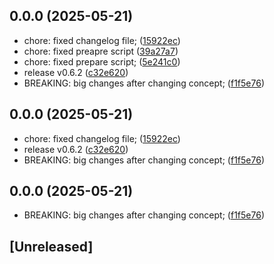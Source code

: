 ## 0.0.0 (2025-05-21)

* chore: fixed changelog file; ([15922ec](https://github.com/easylayer/core/commit/15922ec))
* chore: fixed preapre script ([39a27a7](https://github.com/easylayer/core/commit/39a27a7))
* chore: fixed prepare script; ([5e241c0](https://github.com/easylayer/core/commit/5e241c0))
* release v0.6.2 ([c32e620](https://github.com/easylayer/core/commit/c32e620))
* BREAKING: big changes after changing concept; ([f1f5e76](https://github.com/easylayer/core/commit/f1f5e76))



## 0.0.0 (2025-05-21)

* chore: fixed changelog file; ([15922ec](https://github.com/easylayer/core/commit/15922ec))
* release v0.6.2 ([c32e620](https://github.com/easylayer/core/commit/c32e620))
* BREAKING: big changes after changing concept; ([f1f5e76](https://github.com/easylayer/core/commit/f1f5e76))



## 0.0.0 (2025-05-21)

* BREAKING: big changes after changing concept; ([f1f5e76](https://github.com/easylayer/core/commit/f1f5e76))


## [Unreleased]